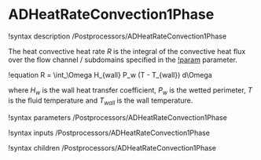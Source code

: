# ADHeatRateConvection1Phase

!syntax description /Postprocessors/ADHeatRateConvection1Phase

The heat convective heat rate $R$ is the integral of the convective heat flux over the flow channel / subdomains
specified in the [!param](/Postprocessors/ADHeatRateConvection1Phase/block) parameter.

!equation
R = \int_\Omega H_{wall} P_w (T - T_{wall}) d\Omega

where $H_w$ is the wall heat transfer coefficient, $P_w$ is the wetted perimeter,
$T$ is the fluid temperature and $T_{wall}$ is the wall temperature.

!syntax parameters /Postprocessors/ADHeatRateConvection1Phase

!syntax inputs /Postprocessors/ADHeatRateConvection1Phase

!syntax children /Postprocessors/ADHeatRateConvection1Phase
